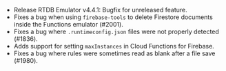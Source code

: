 * Release RTDB Emulator v4.4.1: Bugfix for unreleased feature.
* Fixes a bug when using `firebase-tools` to delete Firestore documents inside the Functions emulator (#2001).
* Fixes a bug where `.runtimeconfig.json` files were not properly detected (#1836).
* Adds support for setting `maxInstances` in Cloud Functions for Firebase.
* Fixes a bug where rules were sometimes read as blank after a file save (#1980).
